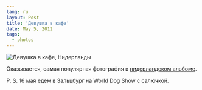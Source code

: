 ```yaml
---
lang: ru
layout: Post
title: 'Девушка в кафе'
date: May 5, 2012
tags:
  - photos
---
```


![Девушка в кафе, Нидерланды](photo://178)

Оказывается, самая популярная фотография в [нидерландском альбоме](http://morning.photos/albums/netherlands/).

P. S. 16 мая едем в Зальцбург на World Dog Show с салючкой.
